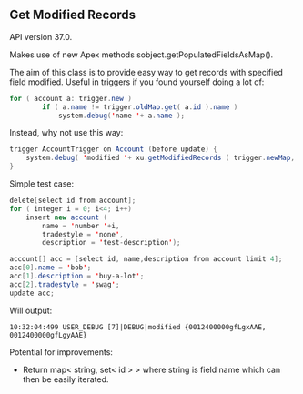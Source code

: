 ## Get Modified Records

API version 37.0.

Makes use of new Apex methods sobject.getPopulatedFieldsAsMap().

The aim of this class is to provide easy way to get records with specified
field modified. Useful in triggers if you found yourself doing a lot of:

```java
for ( account a: trigger.new )
    	if ( a.name != trigger.oldMap.get( a.id ).name )
        	system.debug('name '+ a.name );
```
          
Instead, why not use this way:

```java
trigger AccountTrigger on Account (before update) {
    system.debug( 'modified '+ xu.getModifiedRecords ( trigger.newMap, trigger.oldMap, new set<string> {'Name', 'Description' } ).keySet()  );
}
```

Simple test case:

```java
delete[select id from account];
for ( integer i = 0; i<4; i++)
    insert new account ( 
        name = 'number '+i, 
        tradestyle = 'none', 
        description = 'test-description');

account[] acc = [select id, name,description from account limit 4];
acc[0].name = 'bob';
acc[1].description = 'buy-a-lot';
acc[2].tradestyle = 'swag';
update acc;
```

Will output:

`10:32:04:499 USER_DEBUG [7]|DEBUG|modified {0012400000gfLgxAAE, 0012400000gfLgyAAE}`


Potential for improvements:
* Return map< string, set< id > > where string is field name which can then be easily iterated.
